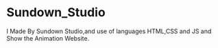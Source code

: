 ﻿# Sundown_Studio
I Made By Sundown Studio,and use of languages HTML,CSS and JS and Show the Animation Website.
